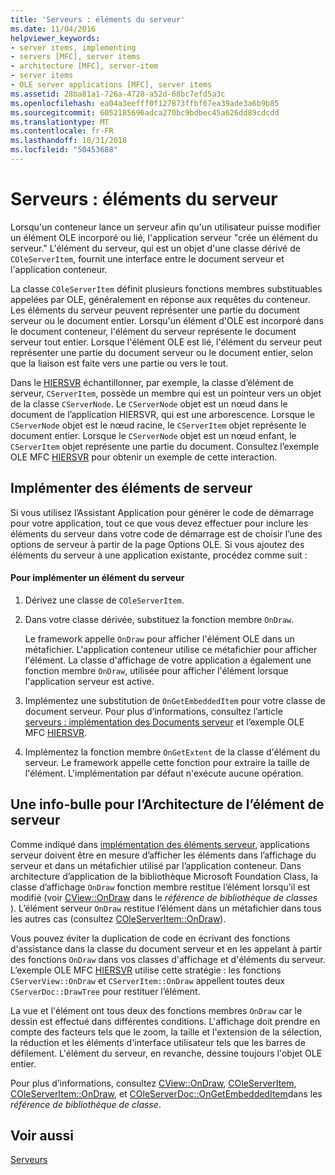 ```yaml
---
title: 'Serveurs : éléments du serveur'
ms.date: 11/04/2016
helpviewer_keywords:
- server items, implementing
- servers [MFC], server items
- architecture [MFC], server-item
- server items
- OLE server applications [MFC], server items
ms.assetid: 28ba81a1-726a-4728-a52d-68bc7efd5a3c
ms.openlocfilehash: ea04a3eefff0f127873ffbf67ea39ade3a6b9b85
ms.sourcegitcommit: 6052185696adca270bc9bdbec45a626dd89cdcdd
ms.translationtype: MT
ms.contentlocale: fr-FR
ms.lasthandoff: 10/31/2018
ms.locfileid: "50453688"
---
```

# <a name="servers-server-items"></a>Serveurs : éléments du serveur

Lorsqu'un conteneur lance un serveur afin qu'un utilisateur puisse modifier un élément OLE incorporé ou lié, l'application serveur "crée un élément du serveur." L'élément du serveur, qui est un objet d'une classe dérivé de `COleServerItem`, fournit une interface entre le document serveur et l'application conteneur.

La classe `COleServerItem` définit plusieurs fonctions membres substituables appelées par OLE, généralement en réponse aux requêtes du conteneur. Les éléments du serveur peuvent représenter une partie du document serveur ou le document entier. Lorsqu'un élément d'OLE est incorporé dans le document conteneur, l'élément du serveur représente le document serveur tout entier. Lorsque l'élément OLE est lié, l'élément du serveur peut représenter une partie du document serveur ou le document entier, selon que la liaison est faite vers une partie ou vers le tout.

Dans le [HIERSVR](../visual-cpp-samples.md) échantillonner, par exemple, la classe d’élément de serveur, `CServerItem`, possède un membre qui est un pointeur vers un objet de la classe `CServerNode`. Le `CServerNode` objet est un nœud dans le document de l’application HIERSVR, qui est une arborescence. Lorsque le `CServerNode` objet est le nœud racine, le `CServerItem` objet représente le document entier. Lorsque le `CServerNode` objet est un nœud enfant, le `CServerItem` objet représente une partie du document. Consultez l’exemple OLE MFC [HIERSVR](../visual-cpp-samples.md) pour obtenir un exemple de cette interaction.

##  <a name="_core_implementing_server_items"></a> Implémenter des éléments de serveur

Si vous utilisez l’Assistant Application pour générer le code de démarrage pour votre application, tout ce que vous devez effectuer pour inclure les éléments du serveur dans votre code de démarrage est de choisir l’une des options de serveur à partir de la page Options OLE. Si vous ajoutez des éléments du serveur à une application existante, procédez comme suit :

#### <a name="to-implement-a-server-item"></a>Pour implémenter un élément du serveur

1. Dérivez une classe de `COleServerItem`.

1. Dans votre classe dérivée, substituez la fonction membre `OnDraw`.

   Le framework appelle `OnDraw` pour afficher l'élément OLE dans un métafichier. L'application conteneur utilise ce métafichier pour afficher l'élément. La classe d'affichage de votre application a également une fonction membre `OnDraw`, utilisée pour afficher l'élément lorsque l'application serveur est active.

1. Implémentez une substitution de `OnGetEmbeddedItem` pour votre classe de document serveur. Pour plus d’informations, consultez l’article [serveurs : implémentation des Documents serveur](../mfc/servers-implementing-server-documents.md) et l’exemple OLE MFC [HIERSVR](../visual-cpp-samples.md).

1. Implémentez la fonction membre `OnGetExtent` de la classe d'élément du serveur. Le framework appelle cette fonction pour extraire la taille de l'élément. L'implémentation par défaut n'exécute aucune opération.

##  <a name="_core_a_tip_for_server.2d.item_architecture"></a> Une info-bulle pour l’Architecture de l’élément de serveur

Comme indiqué dans [implémentation des éléments serveur](#_core_implementing_server_items), applications serveur doivent être en mesure d’afficher les éléments dans l’affichage du serveur et dans un métafichier utilisé par l’application conteneur. Dans architecture d’application de la bibliothèque Microsoft Foundation Class, la classe d’affichage `OnDraw` fonction membre restitue l’élément lorsqu’il est modifié (voir [CView::OnDraw](../mfc/reference/cview-class.md#ondraw) dans le *référence de bibliothèque de classes* ). L’élément serveur `OnDraw` restitue l’élément dans un métafichier dans tous les autres cas (consultez [COleServerItem::OnDraw](../mfc/reference/coleserveritem-class.md#ondraw)).

Vous pouvez éviter la duplication de code en écrivant des fonctions d'assistance dans la classe du document serveur et en les appelant à partir des fonctions `OnDraw` dans vos classes d'affichage et d'éléments du serveur. L’exemple OLE MFC [HIERSVR](../visual-cpp-samples.md) utilise cette stratégie : les fonctions `CServerView::OnDraw` et `CServerItem::OnDraw` appellent toutes deux `CServerDoc::DrawTree` pour restituer l’élément.

La vue et l'élément ont tous deux des fonctions membres `OnDraw` car le dessin est effectué dans différentes conditions. L'affichage doit prendre en compte des facteurs tels que le zoom, la taille et l'extension de la sélection, la réduction et les éléments d'interface utilisateur tels que les barres de défilement. L'élément du serveur, en revanche, dessine toujours l'objet OLE entier.

Pour plus d’informations, consultez [CView::OnDraw](../mfc/reference/cview-class.md#ondraw), [COleServerItem](../mfc/reference/coleserveritem-class.md), [COleServerItem::OnDraw](../mfc/reference/coleserveritem-class.md#ondraw), et [COleServerDoc::OnGetEmbeddedItem](../mfc/reference/coleserverdoc-class.md#ongetembeddeditem)dans les *référence de bibliothèque de classe*.

## <a name="see-also"></a>Voir aussi

[Serveurs](../mfc/servers.md)

